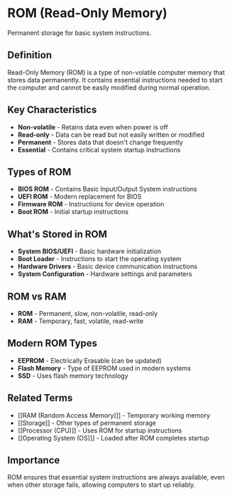 # ROM (Read-Only Memory)

Permanent storage for basic system instructions.

## Definition
Read-Only Memory (ROM) is a type of non-volatile computer memory that stores data permanently. It contains essential instructions needed to start the computer and cannot be easily modified during normal operation.

## Key Characteristics
- **Non-volatile** - Retains data even when power is off
- **Read-only** - Data can be read but not easily written or modified
- **Permanent** - Stores data that doesn't change frequently
- **Essential** - Contains critical system startup instructions

## Types of ROM
- **BIOS ROM** - Contains Basic Input/Output System instructions
- **UEFI ROM** - Modern replacement for BIOS
- **Firmware ROM** - Instructions for device operation
- **Boot ROM** - Initial startup instructions

## What's Stored in ROM
- **System BIOS/UEFI** - Basic hardware initialization
- **Boot Loader** - Instructions to start the operating system
- **Hardware Drivers** - Basic device communication instructions
- **System Configuration** - Hardware settings and parameters

## ROM vs RAM
- **ROM** - Permanent, slow, non-volatile, read-only
- **RAM** - Temporary, fast, volatile, read-write

## Modern ROM Types
- **EEPROM** - Electrically Erasable (can be updated)
- **Flash Memory** - Type of EEPROM used in modern systems
- **SSD** - Uses flash memory technology

## Related Terms
- [[RAM (Random Access Memory)]] - Temporary working memory
- [[Storage]] - Other types of permanent storage
- [[Processor (CPU)]] - Uses ROM for startup instructions
- [[Operating System (OS)]] - Loaded after ROM completes startup

## Importance
ROM ensures that essential system instructions are always available, even when other storage fails, allowing computers to start up reliably.

